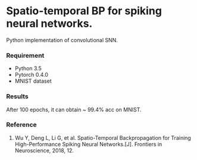 # Spatio-temporal BP for spiking neural networks.
Python implementation of convolutional SNN. 

### Requirement
- Python 3.5
- Pytorch 0.4.0
- MNIST dataset

### Results
After 100 epochs, it can obtain ~ 99.4% acc on MNIST.

### Reference
1. Wu Y, Deng L, Li G, et al. Spatio-Temporal Backpropagation for Training High-Performance Spiking Neural Networks.[J]. Frontiers in Neuroscience, 2018, 12.
